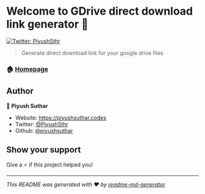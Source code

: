 # Welcome to GDrive direct download link generator 👋
[![Twitter: PiyushSthr](https://img.shields.io/twitter/follow/PiyushSthr.svg?style=social)](https://twitter.com/PiyushSthr)

> Generate direct download link for your google drive files

### 🏠 [Homepage](https://piyushsuthar.codes/gdrivelink/)

## Author

👤 **Piyush Suthar**

* Website: https://piyushsuthar.codes
* Twitter: [@PiyushSthr](https://twitter.com/PiyushSthr)
* Github: [@piyushsuthar](https://github.com/piyushsuthar)

## Show your support

Give a ⭐️ if this project helped you!


***
_This README was generated with ❤️ by [readme-md-generator](https://github.com/kefranabg/readme-md-generator)_